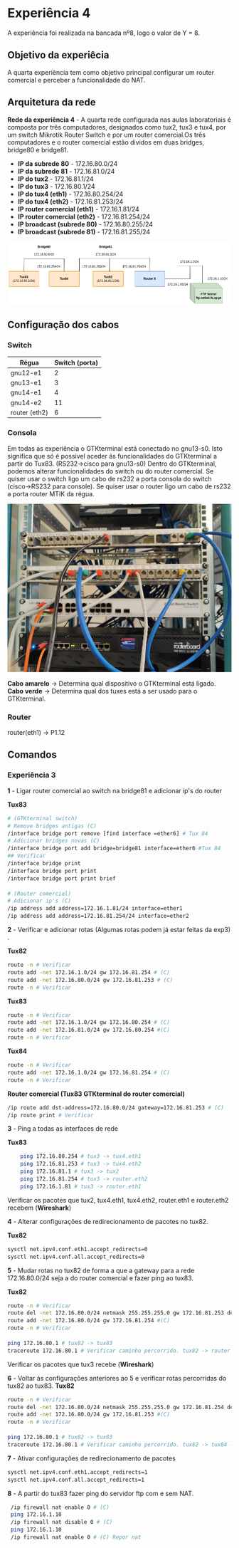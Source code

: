 # Experiência 4
A experiência foi realizada na bancada nº8, logo o valor de Y = 8.

## Objetivo da experiêcia
A quarta experiência tem como objetivo principal configurar um router comercial e perceber a funcionalidade do NAT.

## Arquitetura da rede
**Rede da experiência 4** - A quarta rede configurada nas aulas laboratoriais é composta por três computadores, designados como tux2, tux3 e tux4, por um switch Mikrotik Router Switch e por um router comercial.Os três computadores e o router comercial estão dividos em duas bridges, bridge80 e bridge81.

- **IP da subrede 80** - 172.16.80.0/24
- **IP da subrede 81** - 172.16.81.0/24
- **IP do tux2** - 172.16.81.1/24
- **IP do tux3** - 172.16.80.1/24
- **IP do tux4 (eth1)** - 172.16.80.254/24
- **IP do tux4 (eth2)** - 172.16.81.253/24
- **IP router comercial (eth1)** - 172.16.1.81/24
- **IP router comercial (eth2)** - 172.16.81.254/24
- **IP broadcast (subrede 80)** - 172.16.80.255/24
- **IP broadcast (subrede 81)** - 172.16.81.255/24

![Arquiteura da rede exp4](img/exp4arch.png)


## Configuração dos cabos
### Switch 
|Régua | Switch (porta)|
|----------|----------|
| gnu12-e1 | 2        |
| gnu13-e1 | 3        |
| gnu14-e1 | 4        |
| gnu14-e2 | 11        |
| router (eth2) | 6   |


### Consola
Em todas as experiência o GTKterminal está conectado no gnu13-s0. Isto significa que só é possivel aceder ás funcionalidades do GTKterminal a partir do Tux83. (RS232->cisco para gnu13-s0)
Dentro do GTKterminal, podemos alterar funcionalidades do switch ou do router comercial. Se quiser usar o switch ligo um cabo de rs232 a porta consola do switch (cisco->RS232 para console). Se quiser usar o router ligo um cabo de rs232 a porta router MTIK da régua.

![Cabos exp3](img/cables4.jpg)

**Cabo amarelo** -> Determina qual dispositivo o GTKterminal está ligado.
**Cabo verde** -> Determina qual dos tuxes está a ser usado para o GTKterminal.

### Router
router(eth1) -> P1.12

## Comandos

### Experiência 3

**1** - Ligar router comercial ao switch na bridge81 e adicionar ip's do router

**Tux83** 
```bash
# (GTKterminal switch)
# Remove bridges antigas (C)
/interface bridge port remove [find interface =ether6] # Tux 84
# Adicionar bridges novas (C)
/interface bridge port add bridge=bridge81 interface=ether6 #Tux 84
## Verificar
/interface bridge print
/interface bridge port print
/interface bridge port print brief

# (Router comercial)
# Adicionar ip's (C)
/ip address add address=172.16.1.81/24 interface=ether1
/ip address add address=172.16.81.254/24 interface=ether2
```

**2** - Verificar e adicionar rotas (Algumas rotas podem já estar feitas da exp3) .

**Tux82**
```bash
route -n # Verificar
route add -net 172.16.1.0/24 gw 172.16.81.254 # (C)
route add -net 172.16.80.0/24 gw 172.16.81.253 # (C)
route -n # Verificar
```

**Tux83**
```bash
route -n # Verificar
route add -net 172.16.1.0/24 gw 172.16.80.254 # (C)
route add -net 172.16.81.0/24 gw 172.16.80.254 #(C)
route -n # Verificar
```

**Tux84**
```bash
route -n # Verificar
route add -net 172.16.1.0/24 gw 172.16.81.254 # (C)
route -n # Verificar
```

**Router comercial (Tux83 GTKterminal do router comercial)**
```bash
/ip route add dst-address=172.16.80.0/24 gateway=172.16.81.253 # (C)
/ip route print # Verificar
```

**3** - Ping a todas as interfaces de rede

**Tux83**
```bash
    ping 172.16.80.254 # tux3 -> tux4.eth1
    ping 172.16.81.253 # tux3 -> tux4.eth2
    ping 172.16.81.1 # tux3 -> tux2
    ping 172.16.81.254 # tux3 -> router.eth2
    ping 172.16.1.81 # tux3 -> router.eth1
```
Verificar os pacotes que tux2, tux4.eth1, tux4.eth2, router.eth1 e router.eth2 recebem (**Wireshark**)

**4** - Alterar configurações de redirecionamento de pacotes no tux82.

**Tux82**
```bash
sysctl net.ipv4.conf.eth1.accept_redirects=0
sysctl net.ipv4.conf.all.accept_redirects=0
```
**5** - Mudar rotas no tux82 de forma a que a gateway para a rede 172.16.80.0/24 seja a do router comercial e fazer ping ao tux83.

**Tux82**
```bash
route -n # Verificar
route del -net 172.16.80.0/24 netmask 255.255.255.0 gw 172.16.81.253 dev eth1 # (Remover se preciso)
route add -net 172.16.80.0/24 gw 172.16.81.254 #(C)
route -n # Verificar

ping 172.16.80.1 # tux82 -> tux83
traceroute 172.16.80.1 # Verificar caminho percorrido. tux82 -> router -> tux84 -> tux83
```
Verificar os pacotes que tux3 recebe (**Wireshark**)

**6** - Voltar ás configurações anteriores ao 5 e verificar rotas percorridas do tux82 ao tux83.
**Tux82**
```bash
route -n # Verificar
route del -net 172.16.80.0/24 netmask 255.255.255.0 gw 172.16.81.254 dev eth1 # (Remover se preciso)
route add -net 172.16.80.0/24 gw 172.16.81.253 #(C)
route -n # Verificar

ping 172.16.80.1 # tux82 -> tux83
traceroute 172.16.80.1 # Verificar caminho percorrido. tux82 -> tux84 -> tux83
```
**7** - Ativar configurações de redirecionamento de pacotes 
```bash
sysctl net.ipv4.conf.eth1.accept_redirects=1
sysctl net.ipv4.conf.all.accept_redirects=1
```

**8** - A partir do tux83 fazer ping do servidor ftp com e sem NAT.
```bash
 /ip firewall nat enable 0 # (C)
 ping 172.16.1.10
 /ip firewall nat disable 0 # (C)
 ping 172.16.1.10
 /ip firewall nat enable 0 # (C) Repor nat

